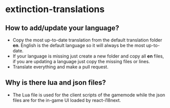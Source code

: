 # extinction-translations

## How to add/update your language?

- Copy the most up-to-date translation from the default translation folder **en**. English is the default language so it will always be the most up-to-date.
- If your language is missing just create a new folder and copy all **en** files, if you are updating a language just copy the missing files or lines.
- Translate everything and make a pull request.

## Why is there lua and json files?

- The Lua file is used for the client scripts of the gamemode while the json files are for the in-game UI loaded by react-i18next.